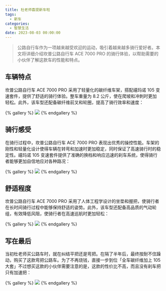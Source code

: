 ```yaml
---
title: 杜老师喜提新车啦
tags:
  - 新车
categories:
  - 智慧生活
date: 2023-08-03 00:00:00
---
```


> 公路自行车作为一项越来越受欢迎的运动，吸引着越来越多骑行爱好者。本文将详细介绍坎普公路自行车 ACE 7000 PRO 的骑行体验，以帮助需要的小伙伴了解这款车的性能和特点。

<!-- more -->

## 车辆特点

坎普公路自行车 ACE 7000 PRO 采用了轻量化的碳纤维车架，搭配禧玛诺 105 变速套件，提供了舒适的骑行体验。整车重量为 8.2 公斤，使在爬坡和冲刺时更加轻松。此外，该车型还配备碳纤维前叉和轮圈，提高了骑行效率和速度：

{% gallery %}
![](https://cdn.dusays.com/2023/08/612-1.jpg)
{% endgallery %}

## 骑行感受

在骑行过程中，坎普公路自行车 ACE 7000 PRO 表现出优秀的操控性能。车架的刚性和轻量化设计使得车辆在转弯和加速时更加稳定，同时保证了高速骑行时的稳定性。禧玛诺 105 变速套件提供了准确的换档和响应迅速的刹车系统，使得骑行者能够更加自信地应对各种路况：

{% gallery %}
![](https://cdn.dusays.com/2023/08/612-2.jpg)
{% endgallery %}

## 舒适程度

坎普公路自行车 ACE 7000 PRO 采用了人体工程学设计的坐垫和握把，使骑行者在长时间骑行过程中能够保持舒适的姿势。此外，该车型还配备高品质的气动轮组，有效降低风阻，使骑行者在高速巡航时更加轻松：

{% gallery %}
![](https://cdn.dusays.com/2023/08/612-3.jpg)
{% endgallery %}

## 写在最后

当初杜老师买公路车时，就在纠结平把还是弯把。在隔了半年后，最终按耐不住躁动，购买了这款弯把公路车。为了不再烧钱，直接一步到位「全车碳纤维加上 105 大套」不过想买这款的小伙伴需要注意的是，这款的性价比不高，而且没有刹车把只有加速把：

{% gallery %}
![](https://cdn.dusays.com/2023/08/612-4.jpg)
{% endgallery %}